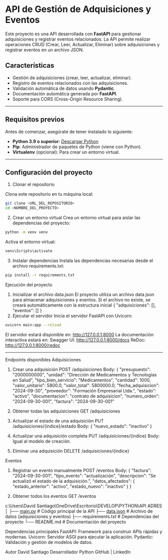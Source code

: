 # API de Gestión de Adquisiciones y Eventos

Este proyecto es una API desarrollada con **FastAPI** para gestionar adquisiciones y registrar eventos relacionados. La API permite realizar operaciones CRUD (Crear, Leer, Actualizar, Eliminar) sobre adquisiciones y registrar eventos en un archivo JSON.

## Características

- Gestión de adquisiciones (crear, leer, actualizar, eliminar).
- Registro de eventos relacionados con las adquisiciones.
- Validación automática de datos usando **Pydantic**.
- Documentación automática generada por **FastAPI**.
- Soporte para CORS (Cross-Origin Resource Sharing).

---

## Requisitos previos

Antes de comenzar, asegúrate de tener instalado lo siguiente:

- **Python 3.9 o superior**: [Descargar Python](https://www.python.org/downloads/)
- **Pip**: Administrador de paquetes de Python (viene con Python).
- **Virtualenv** (opcional): Para crear un entorno virtual.

---

## Configuración del proyecto

 1. Clonar el repositorio

Clona este repositorio en tu máquina local:
```bash
git clone <URL_DEL_REPOSITORIO>
cd <NOMBRE_DEL_PROYECTO>
```
2. Crear un entorno virtual
Crea un entorno virtual para aislar las dependencias del proyecto:
```bash
python -m venv venv
```
Activa el entorno virtual:
```bash
venv\Scripts\activate
```
3. Instalar dependencias
Instala las dependencias necesarias desde el archivo requirements.txt:
```bash
pip install -r requirements.txt
```

Ejecución del proyecto
1. Inicializar el archivo data.json
El proyecto utiliza un archivo data.json para almacenar adquisiciones y eventos. Si el archivo no existe, se creará automáticamente con la estructura inicial
{
  "adquisiciones": [],
  "eventos": []
}
2. Ejecutar el servidor
Inicia el servidor FastAPI con Uvicorn:
```bash
uvicorn main:app --reload
```
El servidor estará disponible en: http://127.0.0.1:8000
La documentación interactiva estará en:
Swagger UI: http://127.0.0.1:8000/docs
ReDoc: http://127.0.0.1:8000/redoc

--------------------------------------------------------------------------

Endpoints disponibles
Adquisiciones
1. Crear una adquisición
  POST /adquisiciones
  Body:
  {
    "presupuesto": "2000000000",
    "unidad": "Dirección de Medicamentos y Tecnologías en Salud",
    "tipo_bien_servicio": "Medicamentos",
    "cantidad": 1000,
    "valor_unitario": 5800.0,
    "valor_total": 5800000.0,
    "fecha_adquisicion": "2024-09-30",
    "proveedor": "Formación Empresarial Ltda.",
    "estado": "activo",
    "documentacion": "contrato de adquisicion",
    "numero_orden": "2024-09-30-001",
    "factura": "2024-09-30-001"

2. Obtener todas las adquisiciones
  GET /adquisiciones

3. Actualizar el estado de una adquisición
PUT /adquisiciones/{indice}/estado
Body:
  {
    "nuevo_estado": "inactivo"
  }

   
4. Actualizar una adquisición completa
PUT /adquisiciones/{indice}
Body: Igual al modelo de creación.

5. Eliminar una adquisición
DELETE /adquisiciones/{indice}


Eventos
1. Registrar un evento manualmente
POST /eventos
Body:
{
  "factura": "2024-09-30-001",
  "tipo_evento": "actualización",
  "descripcion": "Se actualizó el estado de la adquisición.",
  "datos_afectados": {
    "estado_anterior": "activo",
    "estado_nuevo": "inactivo"
  }
}

2. Obtener todos los eventos
GET /eventos

c:\Users\David Santiago\OneDrive\Escritorio\DEVELOP\PYTHON\API ADRES\
│
├── [main.py](http://_vscodecontentref_/0)               # Código principal de la API
├── [data.json](http://_vscodecontentref_/1)             # Archivo de datos (adquisiciones y eventos)
├── requirements.txt      # Dependencias del proyecto
└── README.md             # Documentación del proyecto

Dependencias principales
FastAPI: Framework para construir APIs rápidas y modernas.
Uvicorn: Servidor ASGI para ejecutar la aplicación.
Pydantic: Validación y gestión de modelos de datos.

Autor
David Santiago
Desarrollador Python
GitHub | LinkedIn
